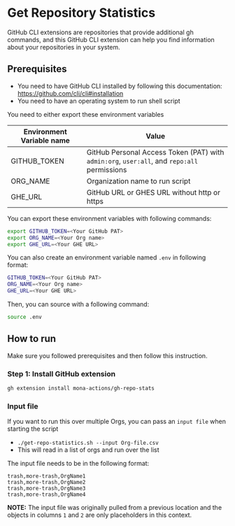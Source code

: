 # Get Repository Statistics

GitHub CLI extensions are repositories that provide additional gh commands, and this GitHub CLI extension can help you find information about your repositories in your system.

## Prerequisites

- You need to have GitHub CLI installed by following this documentation: https://github.com/cli/cli#installation
- You need to have an operating system to run shell script

You need to either export these environment variables

| Environment Variable name | Value |
| ------------------------- | ----- |
| GITHUB_TOKEN | GitHub Personal Access Token (PAT) with `admin:org`, `user:all`, and `repo:all` permissions
| ORG_NAME | Organization name to run script |
| GHE_URL | GitHub URL or GHES URL without http or https |

You can export these environment variables with following commands:

```sh
export GITHUB_TOKEN=<Your GitHub PAT>
export ORG_NAME=<Your Org name>
export GHE_URL=<Your GHE URL>
```

You can also create an environment variable named `.env` in following format:

```sh
GITHUB_TOKEN=<Your GitHub PAT>
ORG_NAME=<Your Org name>
GHE_URL=<Your GHE URL>
```

Then, you can source with a following command:

```sh
source .env
```

## How to run

Make sure you followed prerequisites and then follow this instruction.

### Step 1: Install GitHub extension

```sh
gh extension install mona-actions/gh-repo-stats
```

### Input file
If you want to run this over multiple Orgs, you can pass an `input file` when starting the script
- `./get-repo-statistics.sh --input Org-file.csv`
- This will read in a list of orgs and run over the list

The input file needs to be in the following format:

```csv
trash,more-trash,OrgName1
trash,more-trash,OrgName2
trash,more-trash,OrgName3
trash,more-trash,OrgName4
```

**NOTE:** The input file was originally pulled from a previous location and the objects in columns `1` and `2` are only placeholders in this context.
